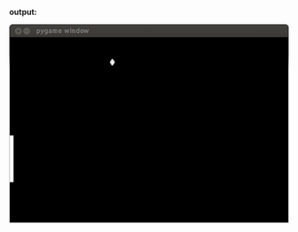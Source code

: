 **output:**

![pong](https://github.com/alwasa0b/school/blob/master/introToPython/miniProject4/pong.png?raw=true)
